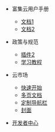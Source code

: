 * 富集云用户手册
  * [文档1](用户手册/quickstart.md)
  * [文档2](用户手册/quickstart.md)

* 政策与规范
  * [插件2](政策与规范/quickstart.md)
  * [学习教程](政策与规范/quickstart.md)

* 云市场
  * [快速开始](云市场/quickstart.md)
  * [多页文档](云市场/more-pages.md)
  * [定制导航栏](云市场/custom-navbar.md)
  * [封面](云市场/cover.md)

* [开发者中心](开发者中心)
<!--   * [开发者中心平台简介](开发者中心/README.md)
  * [加入我们](开发者中心/加入我们.md)
  * [使用插件](开发者中心/plugins.md)
  * [Markdown 配置](开发者中心/markdown.md)
  * [代码高亮](开发者中心/language-highlight.md) -->
